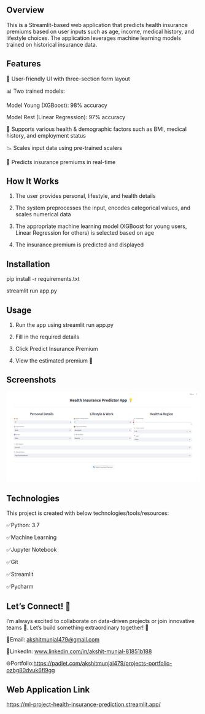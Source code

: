 
## Overview

This is a Streamlit-based web application that predicts health insurance premiums based on user inputs such as age, income, medical history, and lifestyle choices. The application leverages machine learning models trained on historical insurance data.
## Features

📌 User-friendly UI with three-section form layout

📊 Two trained models:

Model Young (XGBoost): 98% accuracy

Model Rest (Linear Regression): 97% accuracy

🏥 Supports various health & demographic factors such as BMI, medical history, and employment status

📉 Scales input data using pre-trained scalers

🧠 Predicts insurance premiums in real-time


## How It Works

1. The user provides personal, lifestyle, and health details

2. The system preprocesses the input, encodes categorical values, and scales numerical data

3. The appropriate machine learning model (XGBoost for young users, Linear Regression for others) is selected based on age

4. The insurance premium is predicted and displayed
## Installation


pip install -r requirements.txt

streamlit run app.py
## Usage

1. Run the app using streamlit run app.py

2. Fill in the required details

3. Click Predict Insurance Premium

4. View the estimated premium 🎯
## Screenshots

![Health Insurance Prediction App](https://github.com/AkshitMunjal/ML_Project_Health_Insurance_Prediction/blob/7c39d9a057b4965a708173fc10a378f8068212d9/streamlit_app_health_prediction.png?raw=true)

## Technologies

This project is created with below technologies/tools/resources:

✅Python: 3.7

✅Machine Learning

✅Jupyter Notebook

✅Git

✅Streamlit

✅Pycharm
## Let’s Connect! 🤝

I’m always excited to collaborate on data-driven projects or join innovative teams 🚀. Let’s build something extraordinary together! 🌟

📧Email: akshitmunjal479@gmail.com

🔗LinkedIn: www.linkedin.com/in/akshit-munjal-81851b188

🌐Portfolio:https://padlet.com/akshitmunjal479/projects-portfolio-ozbg80dvuk6fl9gg
## Web Application Link

https://ml-project-health-insurance-prediction.streamlit.app/